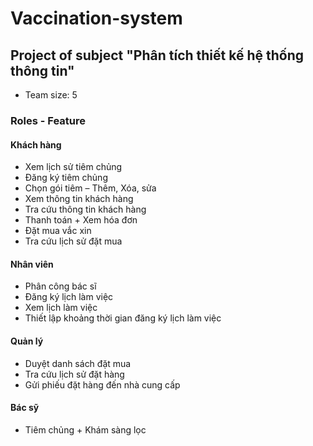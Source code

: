 # Vaccination-system  

## Project of subject "Phân tích thiết kế hệ thống thông tin"
- Team size: 5  
### Roles - Feature  
#### Khách hàng  
- Xem lịch sử tiêm chủng  
- Đăng ký tiêm chủng  
- Chọn gói tiêm – Thêm, Xóa, sửa  
- Xem thông tin khách hàng  
- Tra cứu thông tin khách hàng  
- Thanh toán + Xem hóa đơn  
- Đặt mua vắc xin  
- Tra cứu lịch sử đặt mua  
#### Nhân viên  
- Phân công bác sĩ  
- Đăng ký lịch làm việc  
- Xem lịch làm việc  
- Thiết lập khoảng thời gian đăng ký lịch làm việc  
#### Quản lý  
- Duyệt danh sách đặt mua  
- Tra cứu lịch sử đặt hàng  
- Gửi phiếu đặt hàng đến nhà cung cấp  
#### Bác sỹ  
- Tiêm chủng + Khám sàng lọc  
